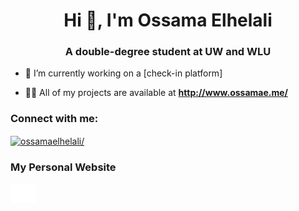 <h1 align="center">Hi 👋, I'm Ossama Elhelali</h1>
<h3 align="center">A double-degree student at UW and WLU</h3>

- 🔭 I’m currently working on a [check-in platform]

- 👨‍💻 All of my projects are available at **http://www.ossamae.me/**

<h3 align="left">Connect with me:</h3>
<p align="left">
<a href="https://linkedin.com/in/ossamaelhelali/" target="_blank">
    <img align="center" src="https://raw.githubusercontent.com/rahuldkjain/github-profile-readme-generator/master/src/images/icons/Social/linked-in-alt.svg" alt="ossamaelhelali/" height="30" width="40" />
</a>
<h3 align="left">My Personal Website</h3>
<p align="left">
<a href="http://www.ossamae.me/" target="_blank">
    <img align="center" src="./link.svg" alt="ossamae.me" height="30" width="40" />
</a>
</p>
